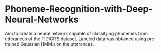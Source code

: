 # Phoneme-Recognition-with-Deep-Neural-Networks
Aim to create a neural network capable of classifying phonemes from utterances of the TIDIGITS dataset. Labeled data was obtained using pre-trained Gaussian HMM:s on the utterances.

